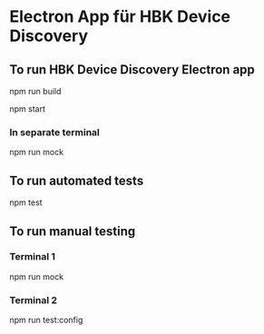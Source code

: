 # Electron App für HBK Device Discovery

## To run HBK Device Discovery Electron app

npm run build

npm start

### In separate terminal

npm run mock

## To run automated tests

npm test

## To run manual testing

### Terminal 1
npm run mock

### Terminal 2
npm run test:config